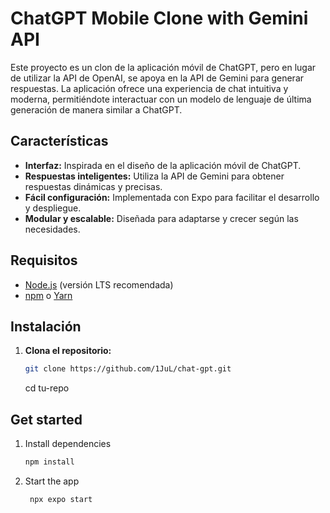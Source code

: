 # ChatGPT Mobile Clone with Gemini API

Este proyecto es un clon de la aplicación móvil de ChatGPT, pero en lugar de utilizar la API de OpenAI, se apoya en la API de Gemini para generar respuestas. La aplicación ofrece una experiencia de chat intuitiva y moderna, permitiéndote interactuar con un modelo de lenguaje de última generación de manera similar a ChatGPT.

## Características

- **Interfaz:** Inspirada en el diseño de la aplicación móvil de ChatGPT.
- **Respuestas inteligentes:** Utiliza la API de Gemini para obtener respuestas dinámicas y precisas.
- **Fácil configuración:** Implementada con Expo para facilitar el desarrollo y despliegue.
- **Modular y escalable:** Diseñada para adaptarse y crecer según las necesidades.

## Requisitos

- [Node.js](https://nodejs.org/) (versión LTS recomendada)
- [npm](https://www.npmjs.com/) o [Yarn](https://yarnpkg.com/)

## Instalación

1. **Clona el repositorio:**

   ```bash
   git clone https://github.com/1JuL/chat-gpt.git
   ```
   cd tu-repo


## Get started

1. Install dependencies

   ```bash
   npm install
   ```

2. Start the app

   ```bash
    npx expo start
   ```
